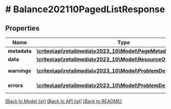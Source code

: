 # # Balance202110PagedListResponse

## Properties

Name | Type | Description | Notes
------------ | ------------- | ------------- | -------------
**metadata** | [**\criteo\api\retailmedia\v2023_10\Model\PageMetadata**](PageMetadata.md) |  | [optional]
**data** | [**\criteo\api\retailmedia\v2023_10\Model\ResourceOfBalance202110[]**](ResourceOfBalance202110.md) |  | [optional]
**warnings** | [**\criteo\api\retailmedia\v2023_10\Model\ProblemDetails[]**](ProblemDetails.md) |  | [optional] [readonly]
**errors** | [**\criteo\api\retailmedia\v2023_10\Model\ProblemDetails[]**](ProblemDetails.md) |  | [optional] [readonly]

[[Back to Model list]](../../README.md#models) [[Back to API list]](../../README.md#endpoints) [[Back to README]](../../README.md)
